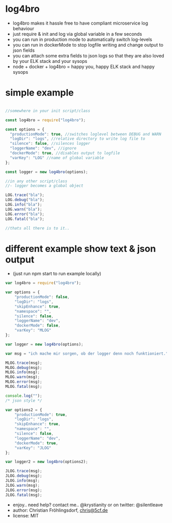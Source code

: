 # log4bro

- log4bro makes it hassle free to have compliant microservice log behaviour
- just require & init and log via global variable in a few seconds
- you can run in production mode to automatically switch log-levels
- you can run in dockerMode to stop logfile writing and change output to json fields
- you can attach some extra fields to json logs so that they are also loved by your ELK stack and your sysops
- node + docker + log4bro = happy you, happy ELK stack and happy sysops

# simple example

```javascript

//somewhere in your init script/class

const log4bro = require("log4bro");

const options = {
  "productionMode": true, //switches loglevel between DEBUG and WARN
  "logDir": "logs", //relative directory to write log file to
  "silence": false, //silences logger
  "loggerName": "dev", //ignore
  "dockerMode": true, //disables output to logfile
  "varKey": "LOG" //name of global variable
};

const logger = new log4bro(options);

//in any other script/class
//- logger becomes a global object

LOG.trace("bla");
LOG.debug("bla");
LOG.info("bla");
LOG.warn("bla");
LOG.error("bla");
LOG.fatal("bla");

//thats all there is to it..
```

# different example show text & json output
 - (just run npm start to run example locally)

```javascript
var log4bro = require("log4bro");

var options = {
    "productionMode": false,
    "logDir": "logs",
    "skipEnhance": true,
    "namespace": "",
    "silence": false,
    "loggerName": "dev",
    "dockerMode": false,
    "varKey": "MLOG"
};

var logger = new log4bro(options);

var msg = "ich mache mir sorgen, ob der logger denn noch funktioniert.";

MLOG.trace(msg);
MLOG.debug(msg);
MLOG.info(msg);
MLOG.warn(msg);
MLOG.error(msg);
MLOG.fatal(msg);

console.log("");
/* json style */

var options2 = {
    "productionMode": true,
    "logDir": "logs",
    "skipEnhance": true,
    "namespace": "",
    "silence": false,
    "loggerName": "dev",
    "dockerMode": true,
    "varKey": "JLOG"
};

var logger2 = new log4bro(options2);

JLOG.trace(msg);
JLOG.debug(msg);
JLOG.info(msg);
JLOG.warn(msg);
JLOG.error(msg);
JLOG.fatal(msg);

```

- enjoy.. need help? contact me.. @krystianity or on twitter: @silentleave
- author: Christian Fröhlingsdorf, <chris@5cf.de>
- license: MIT